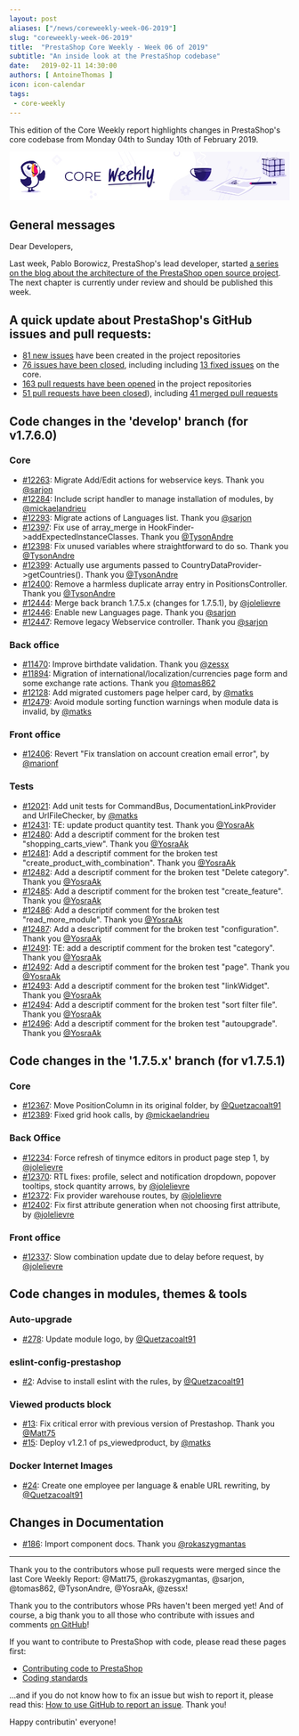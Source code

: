 ```yaml
---
layout: post
aliases: ["/news/coreweekly-week-06-2019"]
slug: "coreweekly-week-06-2019"
title:  "PrestaShop Core Weekly - Week 06 of 2019"
subtitle: "An inside look at the PrestaShop codebase"
date:   2019-02-11 14:30:00
authors: [ AntoineThomas ]
icon: icon-calendar
tags:
 - core-weekly
---
```


This edition of the Core Weekly report highlights changes in PrestaShop's core codebase from Monday 04th to Sunday 10th of February 2019.

![Core Weekly banner](/assets/images/2018/12/banner-core-weekly.jpg)


## General messages

Dear Developers,

Last week, Pablo Borowicz, PrestaShop's lead developer, started [a series on the blog about the architecture of the PrestaShop open source project](http://build.prestashop.com/news/prestashop-in-2019-and-beyond-introduction/). The next chapter is currently under review and should be published this week.


## A quick update about PrestaShop's GitHub issues and pull requests:

- [81 new issues](https://github.com/search?q=org%3APrestaShop+is%3Apublic++-repo%3Aprestashop%2Fprestashop.github.io++is%3Aissue+created%3A2019-02-04..2019-02-10) have been created in the project repositories
- [76 issues have been closed](https://github.com/search?q=org%3APrestaShop+is%3Apublic++-repo%3Aprestashop%2Fprestashop.github.io++is%3Aissue+closed%3A2019-02-04..2019-02-10), including including [13 fixed issues](https://github.com/search?q=org%3APrestaShop+is%3Apublic++-repo%3Aprestashop%2Fprestashop.github.io++is%3Aissue+label%3Afixed+closed%3A2019-02-04..2019-02-10) on the core.
- [163 pull requests have been opened](https://github.com/search?q=org%3APrestaShop+is%3Apublic++-repo%3Aprestashop%2Fprestashop.github.io++is%3Apr+created%3A2019-02-04..2019-02-10) in the project repositories
- [51 pull requests have been closed](https://github.com/search?q=org%3APrestaShop+is%3Apublic++-repo%3Aprestashop%2Fprestashop.github.io++is%3Apr+closed%3A2019-02-04..2019-02-10)), including [41 merged pull requests](https://github.com/search?q=org%3APrestaShop+is%3Apublic++-repo%3Aprestashop%2Fprestashop.github.io++is%3Apr+merged%3A2019-02-04..2019-02-10)

## Code changes in the 'develop' branch (for v1.7.6.0)

### Core

* [#12263](https://github.com/PrestaShop/PrestaShop/pull/12263): Migrate Add/Edit actions for webservice keys. Thank you [@sarjon](https://github.com/sarjon)
* [#12284](https://github.com/PrestaShop/PrestaShop/pull/12284): Include script handler to manage installation of modules, by [@mickaelandrieu](https://github.com/mickaelandrieu)
* [#12293](https://github.com/PrestaShop/PrestaShop/pull/12293): Migrate actions of Languages list. Thank you [@sarjon](https://github.com/sarjon)
* [#12397](https://github.com/PrestaShop/PrestaShop/pull/12397): Fix use of array_merge in HookFinder->addExpectedInstanceClasses. Thank you [@TysonAndre](https://github.com/TysonAndre)
* [#12398](https://github.com/PrestaShop/PrestaShop/pull/12398): Fix unused variables where straightforward to do so. Thank you [@TysonAndre](https://github.com/TysonAndre)
* [#12399](https://github.com/PrestaShop/PrestaShop/pull/12399): Actually use arguments passed to CountryDataProvider->getCountries(). Thank you [@TysonAndre](https://github.com/TysonAndre)
* [#12400](https://github.com/PrestaShop/PrestaShop/pull/12400): Remove a harmless duplicate array entry in PositionsController. Thank you [@TysonAndre](https://github.com/TysonAndre)
* [#12444](https://github.com/PrestaShop/PrestaShop/pull/12444): Merge back branch 1.7.5.x (changes for 1.7.5.1), by [@jolelievre](https://github.com/jolelievre)
* [#12446](https://github.com/PrestaShop/PrestaShop/pull/12446): Enable new Languages page. Thank you [@sarjon](https://github.com/sarjon)
* [#12447](https://github.com/PrestaShop/PrestaShop/pull/12447): Remove legacy Webservice controller. Thank you [@sarjon](https://github.com/sarjon)


### Back office

* [#11470](https://github.com/PrestaShop/PrestaShop/pull/11470): Improve birthdate validation. Thank you [@zessx](https://github.com/zessx)
* [#11894](https://github.com/PrestaShop/PrestaShop/pull/11894): Migration of international/localization/currencies page form and some exchange rate actions. Thank you [@tomas862](https://github.com/tomas862)
* [#12128](https://github.com/PrestaShop/PrestaShop/pull/12128): Add migrated customers page helper card, by [@matks](https://github.com/matks)
* [#12479](https://github.com/PrestaShop/PrestaShop/pull/12479): Avoid module sorting function warnings when module data is invalid, by [@matks](https://github.com/matks)


### Front office

* [#12406](https://github.com/PrestaShop/PrestaShop/pull/12406): Revert "Fix translation on account creation email error", by [@marionf](https://github.com/marionf)


### Tests

* [#12021](https://github.com/PrestaShop/PrestaShop/pull/12021): Add unit tests for CommandBus, DocumentationLinkProvider and UrlFileChecker, by [@matks](https://github.com/matks)
* [#12431](https://github.com/PrestaShop/PrestaShop/pull/12431): TE: update product quantity test. Thank you [@YosraAk](https://github.com/YosraAk)
* [#12480](https://github.com/PrestaShop/PrestaShop/pull/12480): Add a descriptif comment for the broken test "shopping_carts_view". Thank you [@YosraAk](https://github.com/YosraAk)
* [#12481](https://github.com/PrestaShop/PrestaShop/pull/12481): Add a descriptif comment for the broken test "create_product_with_combination". Thank you [@YosraAk](https://github.com/YosraAk)
* [#12482](https://github.com/PrestaShop/PrestaShop/pull/12482): Add a descriptif comment for the broken test "Delete category". Thank you [@YosraAk](https://github.com/YosraAk)
* [#12485](https://github.com/PrestaShop/PrestaShop/pull/12485): Add a descriptif comment for the broken test "create_feature". Thank you [@YosraAk](https://github.com/YosraAk)
* [#12486](https://github.com/PrestaShop/PrestaShop/pull/12486): Add a descriptif comment for the broken test "read_more_module". Thank you [@YosraAk](https://github.com/YosraAk)
* [#12487](https://github.com/PrestaShop/PrestaShop/pull/12487): Add a descriptif comment for the broken test "configuration". Thank you [@YosraAk](https://github.com/YosraAk)
* [#12491](https://github.com/PrestaShop/PrestaShop/pull/12491): TE: add a descriptif comment for the broken test "category". Thank you [@YosraAk](https://github.com/YosraAk)
* [#12492](https://github.com/PrestaShop/PrestaShop/pull/12492): Add a descriptif comment for the broken test "page". Thank you [@YosraAk](https://github.com/YosraAk)
* [#12493](https://github.com/PrestaShop/PrestaShop/pull/12493): Add a descriptif comment for the broken test "linkWidget". Thank you [@YosraAk](https://github.com/YosraAk)
* [#12494](https://github.com/PrestaShop/PrestaShop/pull/12494): Add a descriptif comment for the broken test "sort filter file". Thank you [@YosraAk](https://github.com/YosraAk)
* [#12496](https://github.com/PrestaShop/PrestaShop/pull/12496): Add a descriptif comment for the broken test "autoupgrade". Thank you [@YosraAk](https://github.com/YosraAk)


## Code changes in the '1.7.5.x' branch (for v1.7.5.1)

### Core

* [#12367](https://github.com/PrestaShop/PrestaShop/pull/12367): Move PositionColumn in its original folder, by [@Quetzacoalt91](https://github.com/Quetzacoalt91)
* [#12389](https://github.com/PrestaShop/PrestaShop/pull/12389): Fixed grid hook calls, by [@mickaelandrieu](https://github.com/mickaelandrieu)


### Back Office


* [#12234](https://github.com/PrestaShop/PrestaShop/pull/12234): Force refresh of tinymce editors in product page step 1, by [@jolelievre](https://github.com/jolelievre)
* [#12370](https://github.com/PrestaShop/PrestaShop/pull/12370): RTL fixes: profile, select and notification dropdown, popover tooltips, stock quantity arrows, by [@jolelievre](https://github.com/jolelievre)
* [#12372](https://github.com/PrestaShop/PrestaShop/pull/12372): Fix provider warehouse routes, by [@jolelievre](https://github.com/jolelievre)
* [#12402](https://github.com/PrestaShop/PrestaShop/pull/12402): Fix first attribute generation when not choosing first attribute, by [@jolelievre](https://github.com/jolelievre)


### Front office

* [#12337](https://github.com/PrestaShop/PrestaShop/pull/12337): Slow combination update due to delay before request, by [@jolelievre](https://github.com/jolelievre)


## Code changes in modules, themes & tools


###  Auto-upgrade

* [#278](https://github.com/PrestaShop/autoupgrade/pull/278): Update module logo, by [@Quetzacoalt91](https://github.com/Quetzacoalt91)


### eslint-config-prestashop

* [#2](https://github.com/PrestaShop/eslint-config/pull/2): Advise to install eslint with the rules, by [@Quetzacoalt91](https://github.com/Quetzacoalt91)


### Viewed products block

* [#13](https://github.com/PrestaShop/ps_viewedproduct/pull/13): Fix critical error with previous version of Prestashop. Thank you [@Matt75](https://github.com/Matt75)
* [#15](https://github.com/PrestaShop/ps_viewedproduct/pull/15): Deploy v1.2.1 of ps_viewedproduct, by [@matks](https://github.com/matks)


### Docker Internet Images

* [#24](https://github.com/PrestaShop/docker-internal-images/pull/24): Create one employee per language & enable URL rewriting, by [@Quetzacoalt91](https://github.com/Quetzacoalt91)


## Changes in Documentation

* [#186](https://github.com/PrestaShop/docs/pull/186): Import component docs. Thank you [@rokaszygmantas](https://github.com/rokaszygmantas)


<hr />

Thank you to the contributors whose pull requests were merged since the last Core Weekly Report: @Matt75, @rokaszygmantas, @sarjon, @tomas862, @TysonAndre, @YosraAk, @zessx!

Thank you to the contributors whose PRs haven't been merged yet! And of course, a big thank you to all those who contribute with issues and comments [on GitHub](https://github.com/PrestaShop/PrestaShop)!

If you want to contribute to PrestaShop with code, please read these pages first:

 * [Contributing code to PrestaShop](https://devdocs.prestashop.com/1.7/contribute/contribution-guidelines/)
 * [Coding standards](https://devdocs.prestashop.com/1.7/development/coding-standards/)

...and if you do not know how to fix an issue but wish to report it, please read this: [How to use GitHub to report an issue](https://devdocs.prestashop.com/1.7/contribute/contribute-reporting-issues/). Thank you!

Happy contributin' everyone!
